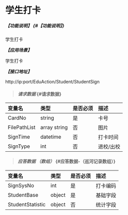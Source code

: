 # 学生打卡

##### _【功能说明】_ {#【功能说明】}

学生打卡

_**【应用场景】**_

学生打卡

_**【接口地址】**_

http://ip:port/EduAction/Student/StudentSign

> #### _请求数据_ {#请求数据}

| 变量名 | 类型 | 是否必须 | 描述 |
| :--- | :--- | :--- | :--- |
| CardNo| string| 是 | 卡号 |
| FilePathList|array string| 否 | 图片|
| SignTime| datetime| 否| 打卡时间 |
| SignType| int| 否 | 进校/出校 |






> #### _应答数据 （数组）_ {#应答数据-（巡河记录数组）}

| 变量名 | 类型 | 是否必须 | 描述 |
| :--- | :--- | :--- | :--- |
| SignSysNo| int| 是 | 打卡编码 |
| StudentBase | object | 是 | 基础字段 |
| StudentStatistic | object | 否 | 统计字段 |













